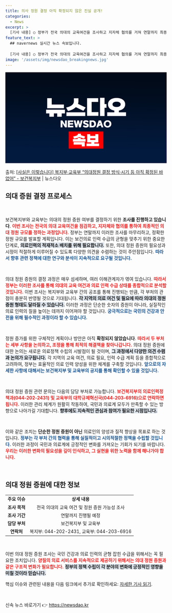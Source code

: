 ```yaml
---
title: 의사 정원 결정 아직 확정되지 않은 진실 공개!
categories:
  - News
excerpt: >
  [기사 내용] ○ 정부가 전국 의대의 교육여건을 조사하고 지자체 협의를 거쳐 연말까지 최종 의대정원 규모를 …
feature_text: >
  ## navernews 실시간 뉴스 속보입니다.

  [기사 내용] ○ 정부가 전국 의대의 교육여건을 조사하고 지자체 협의를 거쳐 연말까지 최종 의대정원 규모를 …
image: '/assets/img/newsdao_breakingnews.jpg'
---
```


![뉴스다오 속보](/assets/img/newsdao_breakingnews.jpg)

<p>출처: <a href="https://newsdao.kr/2277" rel="dofollow">[사실은 이렇습니다] 복지부·교육부 “의대정원 결정 방식·시기 등 아직 확정된 바 없어” - 보건복지부</a> | 뉴스다오</p>

<h2 data-ke-size="size26">의대 증원 결정 프로세스</h2>

<p data-ke-size="size16">&nbsp;</p>

보건복지부와 교육부는 의대의 정원 증원 여부를 결정하기 위한 **조사를 진행하고 있습니다**. <b><span style="color: #ee2323;">이번 조사는 전국의 의대 교육여건을 점검하고, 지자체와 협의를 통하여 최종적인 의대 정원 규모를 정하는 과정입니다.</span></b> 정부는 연말까지 이러한 조사를 마무리하고, 정확한 정원 규모를 발표할 계획입니다. 이는 보건의료 인력 수급의 균형을 맞추기 위한 중요한 단계로, <b><span style="background-color: #21538527;">의료인력의 적재적소 배치를 위해 필요합니다.</span></b> 또한, 의대 정원 증원의 필요성과 시정이 적절하게 이루어질 수 있도록 다양한 의견을 수렴하는 것이 주안점입니다. <b><span style="color: #1a5490;">따라서 향후 관련 정책에 대한 연구와 분석이 지속적으로 요구될 것입니다.</span></b>

<p data-ke-size="size16">&nbsp;</p>

의대 정원 증원의 결정 과정은 매우 섬세하며, 여러 이해관계자가 엮여 있습니다. <b><span style="color: #ee2323;">따라서 정부는 이러한 조사를 통해 의대의 교육 여건과 의료 인력 수급 상태를 종합적으로 분석할 것입니다.</span></b> 이번 조사는 복지부와 교육부 간의 공조를 통해 진행되는 만큼, 각 부처의 관점이 충분히 반영될 것으로 기대됩니다. <b><span style="background-color: #21538527;">각 지역의 의료 여건 및 필요에 따라 의대의 정원 증원 형태도 달라질 수 있습니다.</span></b> 이러한 과정은 단순한 숫자의 증원이 아니라, 실질적인 의료 인력의 질을 높이는 데까지 이어져야 할 것입니다. <b><span style="color: #1a5490;">궁극적으로는 국민의 건강과 안전을 위해 필수적인 과정이라 할 수 있습니다.</span></b>

<p data-ke-size="size16">&nbsp;</p>

정원 증가를 위한 구체적인 계획이나 방안은 아직 **확정되지 않았습니다**. <b><span style="color: #ee2323;">따라서 두 부처는 세부 사항을 논의하고, 조정을 통해 최적의 해결책을 찾아나갑니다.</span></b> 의대 정원 증원에 대한 논의는 새로운 의료정책 수립의 시발점이 될 것이며, <b><span style="background-color: #21538527;">그 과정에서 다양한 의견 수렴과 논의가 요구됩니다.</span></b> 각 지역의 교육 여건, 의료 필요, 인력 수급 계획 등을 종합적으로 고려하여, 정부는 효율적인 의료 인력 양성을 위한 체계를 구축할 것입니다. <b><span style="color: #1a5490;">앞으로의 자세한 사항에 대해서는 보건복지부 및 교육부의 공지를 통해 확인할 수 있을 것입니다.</span></b>

<p data-ke-size="size16">&nbsp;</p>

의대 정원 증원 관련 문의는 다음의 담당 부처로 가능합니다. <b><span style="color: #ee2323;">보건복지부의 의료인력정책과(044-202-2431) 및 교육부의 대학규제혁신국(044-203-6916)으로 연락하면 됩니다.</span></b> 이러한 관리 체계가 원활히 작동하여, 국민과 의료계 모두가 만족할 수 있는 방향으로 나아가길 기대합니다. <b><span style="background-color: #21538527;">향후에도 지속적인 관심과 참여가 필요한 시점입니다.</span></b> 

<p data-ke-size="size16">&nbsp;</p>

이와 같은 조치는 **단순한 정원 증원이 아닌** 의료인의 양성과 질적 향상을 목표로 하는 것입니다. <b><span style="color: #1a5490;">정부는 각 부처 간의 협력을 통해 실질적이고 시의적절한 정책을 수립할 것입니다.</span></b> 이러한 과정이 국민과 의료계에 긍정적인 변화를 가져오는 기회가 되기를 바랍니다. <b><span style="color: #ee2323;">우리는 이러한 변화의 필요성을 깊이 인식하고, 그 실현을 위한 노력을 함께 해나가야 합니다.</span></b> 

<p data-ke-size="size16">&nbsp;</p>

<h2 data-ke-size="size26">의대 정원 증원에 대한 정보</h2>

<table style="width: 100%; border-collapse: collapse;">
<tr>
<td style="text-align: center;"><b>주요 이슈</b></td>
<td style="text-align: center;"><b>상세 내용</b></td>
</tr>
<tr>
<td style="text-align: center;"><b>조사 목적</b></td>
<td style="text-align: center;">전국 의대의 교육 여건 및 정원 증원 가능성 조사</td>
</tr>
<tr>
<td style="text-align: center;"><b>조사 기간</b></td>
<td style="text-align: center;">연말까지 진행될 예정</td>
</tr>
<tr>
<td style="text-align: center;"><b>담당 부처</b></td>
<td style="text-align: center;">보건복지부 및 교육부</td>
</tr>
<tr>
<td style="text-align: center;"><b>연락처</b></td>
<td style="text-align: center;">복지부: 044-202-2431, 교육부: 044-203-6916</td>
</tr>
</table>

<p data-ke-size="size16">&nbsp;</p>

이번 의대 정원 증원 조사는 국민 건강과 의료 인력의 균형 잡힌 수급을 위해서는 꼭 필요한 조치입니다. <b><span style="color: #ee2323;">양질의 의료 서비스를 지속적으로 제공하기 위해서는 의대 정원 증원과 같은 구조적 변화가 필요합니다.</span></b> <b><span style="background-color: #21538527;">정부의 정책 수립이 각 분야의 변화에 긍정적인 영향을 미칠 것이라 믿습니다.</span></b> 

핵심 이슈와 관련된 내용을 다음 링크에서 추가로 확인하세요: <a href="https://newsdao.kr/2277">자세한 기사 읽기</a>.

<p data-ke-size="size16">&nbsp;</p> 

신속 뉴스 바로가기 👉 <a href="https://newsdao.kr" rel="dofollow">https://newsdao.kr</a>


